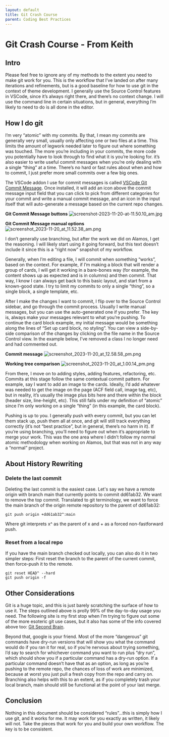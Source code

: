 ```yaml
---
layout: default
title: Git Crash Course
parent: Coding Best Practices
---
```

# Git Crash Course - From Keith

## Intro

Please feel free to ignore any of my methods to the extent you need to make git work for you.  This is the workflow that I’ve landed on after many iterations and refinements, but is a good baseline for how to use git in the context of theme development.  I generally use the Source Control features in VSCode, since it’s always right there, and there’s no context change.  I will use the command line in certain situations, but in general, everything I’m likely to need to do is all done in the editor.

## How I do git

I’m very “atomic” with my commits.  By that, I mean my commits are generally very small, usually only affecting one or two files at a time.  This limits the amount of legwork needed later to figure out where something was touched.  The more you’re including in your commits, the more code you potentially have to look through to find what it is you’re looking for.  it’s also easier to write useful commit messages when you’re only dealing with a single “thing” at a time.  There’s no hard or fast rules about when and how to commit, I just prefer more small commits over a few big ones.

The VSCode addon I use for commit messages is called [VSCode Git Commit Message](https://marketplace.visualstudio.com/items?itemName=rioukkevin.vscode-git-commit).  Once installed, it will add an icon above the commit message input field that you can click to pick from different categories for your commit and write a manual commit message, and an icon in the input itself that will auto-generate a message based on the current repo changes. 

**Git Commit Message buttons**
![screenshot-2023-11-20-at-11.50.10_am.jpg](/images/screenshot-2023-11-20-at-11.50.10_am.jpg)

**Git Commit Message manual options** 
![screenshot_2023-11-20_at_11.52.38_am.png](/images/screenshot_2023-11-20_at_11.52.38_am.png)

I don’t generally use branching, but after the work we did on Alamos, I get the reasoning.  I will likely start using it going forward, but this text doesn’t include it since this is a “right now” snapshot of my workflow.

Generally, when I’m editing a file, I will commit when something “works”, based on the context.  For example, if I’m making a block that will render a group of cards, I will get it working in a bare-bones way (for example, the content shows up as expected and is in columns) and then commit.  That way, I know I can always get back to this basic layout, and start from a known-good state.  I try to limit my commits to only a single “thing”, so a single block, a single template, etc.

After I make the changes I want to commit, I flip over to the Source Control sidebar, and go through the commit process.  Usually I write manual messages, but you can use the auto-generated one if you prefer.  The key is, always make your messages relevant to what you’re pushing.  To continue the card block example, my initial message would be something along the lines of “Set up card block, no styling”.  You can view a side-by-side comparison of the changes by clicking on the file name in the Source Control view.  In the example below, I’ve removed a class I no longer need and had commented out.

**Commit message**
![screenshot_2023-11-20_at_12.58.58_pm.png](/images/screenshot_2023-11-20_at_12.58.58_pm.png)

**Working tree comparison**
![screenshot_2023-11-20_at_1.00.14_pm.png](/images/screenshot_2023-11-20_at_1.00.14_pm.png)

From there, I move on to adding styles, adding features, refactoring, etc.  Commits at this stage follow the same contextual commit pattern.  For example, say I want to add an image to the cards.  Ideally, I’d add whatever was needed to get the image on the page (ACF field call, image tag, etc), but in reality, it’s usually the image plus bits here and there within the block (header size, line-height, etc).  This still falls under my definition of “atomic” since I’m only working on a single “thing” (in this example, the card block).

Pushing is up to you.  I generally push with every commit, but you can let them stack up, push them all at once, and git will still track everything correctly (it’s not “best practice”, but in general, there’s no harm in it).  If you’re using branching, you’ll need to figure out when it’s appropriate to merge your work.  This was the one area where I didn’t follow my normal atomic methodology when working on Alamos, but that was not in any way a “normal” project.

## About History Rewriting
### Delete the last commit
Deleting the last commit is the easiest case. Let's say we have a remote origin with branch main that currently points to commit dd61ab32. We want to remove the top commit. Translated to git terminology, we want to force the main branch of the origin remote repository to the parent of dd61ab32:

`git push origin +dd61ab32^:main`

Where git interprets x^ as the parent of x and + as a forced non-fastforward push.

### Reset from a local repo
If you have the main branch checked out locally, you can also do it in two simpler steps: First reset the branch to the parent of the current commit, then force-push it to the remote.

```
git reset HEAD^ --hard
git push origin -f
```

## Other Considerations

Git is a huge topic, and this is just barely scratching the surface of how to use it.  The steps outlined above is prolly 99% of the day-to-day usage you need.  The following site is my first stop when I’m trying to figure out some of the more esoteric git use cases, but it also has some of the info covered above too: [Git Second Brain](https://blog.flotes.app/posts/git-second-brain).

Beyond that, google is your friend.  Most of the more “dangerous” git commands have dry-run versions that will show you what the command would do if you ran it for real, so if you’re nervous about trying something, I’d say to search for whichever command you want to run plus “dry run”, which should show you if a particular command has a dry-run option.  If a particular command doesn’t have that as an option, as long as you’re pushing to the remote repo, the chances of loss of work are minimized, because at worst you just pull a fresh copy from the repo and carry on.  Branching also helps with this to an extent, as if you completely trash your local branch, main should still be functional at the point of your last merge.

## Conclusion

Nothing in this document should be considered “rules”…this is simply how I use git, and it works for me.  It may work for you exactly as written, it likely will not.  Take the pieces that work for you and build your own workflow.  The key is to be consistent.